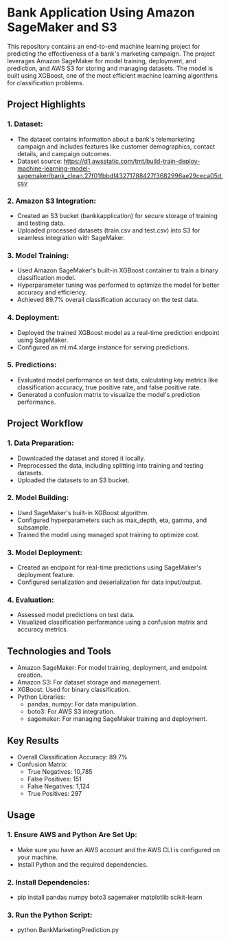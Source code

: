 # Bank Application Using Amazon SageMaker and S3

This repository contains an end-to-end machine learning project for predicting the effectiveness of a bank's marketing campaign. The project leverages Amazon SageMaker for model training, deployment, and prediction, and AWS S3 for storing and managing datasets. The model is built using XGBoost, one of the most efficient machine learning algorithms for classification problems.

## Project Highlights
### 1. Dataset: 
* The dataset contains information about a bank's telemarketing campaign and includes features like customer demographics, contact details, and campaign outcomes.
* Dataset source: https://d1.awsstatic.com/tmt/build-train-deploy-machine-learning-model-sagemaker/bank_clean.27f01fbbdf43271788427f3682996ae29ceca05d.csv
### 2. Amazon S3 Integration:
* Created an S3 bucket (bankkapplication) for secure storage of training and testing data.
* Uploaded processed datasets (train.csv and test.csv) into S3 for seamless integration with SageMaker.
### 3. Model Training:
* Used Amazon SageMaker's built-in XGBoost container to train a binary classification model.
* Hyperparameter tuning was performed to optimize the model for better accuracy and efficiency.
* Achieved 89.7% overall classification accuracy on the test data.
### 4. Deployment:
* Deployed the trained XGBoost model as a real-time prediction endpoint using SageMaker.
* Configured an ml.m4.xlarge instance for serving predictions.
### 5. Predictions:
* Evaluated model performance on test data, calculating key metrics like classification accuracy, true positive rate, and false positive rate.
* Generated a confusion matrix to visualize the model's prediction performance.

## Project Workflow
### 1. Data Preparation:
* Downloaded the dataset and stored it locally.
* Preprocessed the data, including splitting into training and testing datasets.
* Uploaded the datasets to an S3 bucket.
### 2. Model Building:
* Used SageMaker's built-in XGBoost algorithm.
* Configured hyperparameters such as max_depth, eta, gamma, and subsample.
* Trained the model using managed spot training to optimize cost.
### 3. Model Deployment:
* Created an endpoint for real-time predictions using SageMaker's deployment feature.
* Configured serialization and deserialization for data input/output.
### 4. Evaluation:
* Assessed model predictions on test data.
* Visualized classification performance using a confusion matrix and accuracy metrics.

## Technologies and Tools
* Amazon SageMaker: For model training, deployment, and endpoint creation.
* Amazon S3: For dataset storage and management.
* XGBoost: Used for binary classification.
* Python Libraries:
  - pandas, numpy: For data manipulation.
  - boto3: For AWS S3 integration.
  - sagemaker: For managing SageMaker training and deployment.

## Key Results
* Overall Classification Accuracy: 89.7%
* Confusion Matrix:
  - True Negatives: 10,785
  - False Positives: 151
  - False Negatives: 1,124
  - True Positives: 297

## Usage
### 1. Ensure AWS and Python Are Set Up:
* Make sure you have an AWS account and the AWS CLI is configured on your machine.
* Install Python and the required dependencies.
### 2. Install Dependencies:
* pip install pandas numpy boto3 sagemaker matplotlib scikit-learn
### 3. Run the Python Script:
* python BankMarketingPrediction.py

